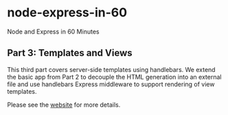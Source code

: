# node-express-in-60

Node and Express in 60 Minutes

## Part 3: Templates and Views

This third part covers server-side templates using handlebars. We extend the basic app from Part 2 to decouple the HTML generation into an external file and use handlebars Express middleware to support rendering of view templates.

Please see the
[website](http://timdrichards.github.io/node-express-in-60) for more details.
